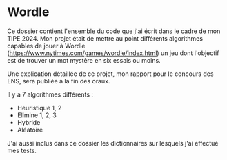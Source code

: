 # Wordle
Ce dossier contient l'ensemble du code que j'ai écrit dans le cadre de mon TIPE 2024.
Mon projet était de mettre au point différents algorithmes capables de jouer à Wordle (https://www.nytimes.com/games/wordle/index.html) un jeu dont l'objectif 
est de trouver un mot mystère en six essais ou moins.

Une explication détaillée de ce projet, mon rapport pour le concours des ENS, sera publiée à la fin des oraux.

Il y a 7 algorithmes différents :
- Heuristique 1, 2
- Elimine 1, 2, 3
- Hybride
- Aléatoire

J'ai aussi inclus dans ce dossier les dictionnaires sur lesquels j'ai effectué mes tests.
